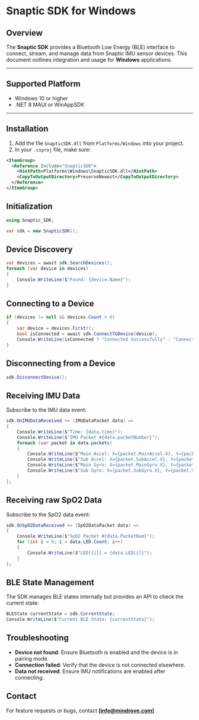 # Snaptic SDK for Windows

## Overview

The **Snaptic SDK** provides a Bluetooth Low Energy (BLE) interface to connect, stream, and manage data from Snaptic IMU sensor devices. This document outlines integration and usage for **Windows** applications.

---

## Supported Platform

- Windows 10 or higher 
- .NET 8 MAUI or WinAppSDK

---

## Installation

1. Add the file `SnapticSDK.dll` from `Platforms/Windows` into your project.
2. In your `.csproj` file, make sure:

```xml
<ItemGroup>
  <Reference Include="SnapticSDK">
    <HintPath>Platforms\Windows\SnapticSDK.dll</HintPath>
    <CopyToOutputDirectory>PreserveNewest</CopyToOutputDirectory>
  </Reference>
</ItemGroup>
```

## Initialization

```csharp
using Snaptic_SDK;

var sdk = new SnapticSDK();
```

## Device Discovery

```csharp
var devices = await sdk.SearchDevices();
foreach (var device in devices)
{
    Console.WriteLine($"Found: {device.Name}");
}
```

## Connecting to a Device
```csharp
if (devices != null && devices.Count > 0)
{
    var device = devices.First();
    bool isConnected = await sdk.ConnectToDevice(device);
    Console.WriteLine(isConnected ? "Connected Successfully" : "Connection Failed");
}
```

## Disconnecting from a Device
```csharp
sdk.DisconnectDevice();
```

## Receiving IMU Data
Subscribe to the IMU data event:
```csharp
sdk.OnIMUDataReceived += (IMUDataPacket data) =>
{
    Console.WriteLine($"Time: {data.time}");
    Console.WriteLine($"IMU Packet #{data.packetNumber}");
    foreach (var packet in data.packets)
    {
        Console.WriteLine($"Main Accel: X={packet.MainAccel.X}, Y={packet.MainAccel.Y}, Z={packet.MainAccel.Z}");
        Console.WriteLine($"Sub Accel: X={packet.SubAccel.X}, Y={packet.SubAccel.Y}, Z={packet.SubAccel.Z}");
        Console.WriteLine($"Main Gyro: X={packet.MainGyro.X}, Y={packet.MainGyro.Y}, Z={packet.MainGyro.Z}");
        Console.WriteLine($"Sub Gyro: X={packet.SubGyro.X}, Y={packet.SubGyro.Y}, Z={packet.SubGyro.Z}");
    }
};
```
## Receiving raw SpO2 Data
Subscribe to the SpO2 data event:
```csharp
sdk.OnSpO2DataReceived += (SpO2DataPacket data) =>
{
    Console.WriteLine($"SpO2 Packet #{data.PacketNum}");
    for (int i = 0; i < data.LED.Count; i++)
    {
        Console.WriteLine($"LED[{i}] = {data.LED[i]}");
    }
};
```

## BLE State Management
The SDK manages BLE states internally but provides an API to check the current state:
```csharp
BLEState currentState = sdk.CurrentState;
Console.WriteLine($"Current BLE State: {currentState}");
```

## Troubleshooting
- **Device not found**: Ensure Bluetooth is enabled and the device is in pairing mode.
- **Connection failed**: Verify that the device is not connected elsewhere.
- **Data not received**: Ensure IMU notifications are enabled after connecting.


## Contact

For feature requests or bugs, contact **[info@mindrove.com]**